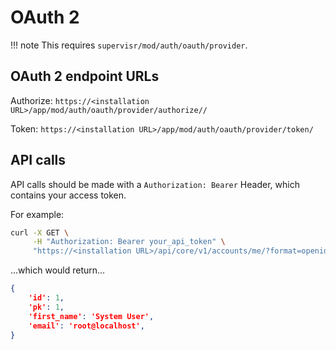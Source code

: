 # OAuth 2

!!! note
    This requires `supervisr/mod/auth/oauth/provider`.

## OAuth 2 endpoint URLs

Authorize: `https://<installation URL>/app/mod/auth/oauth/provider/authorize//`

Token: `https://<installation URL>/app/mod/auth/oauth/provider/token/`

## API calls

API calls should be made with a `Authorization: Bearer` Header, which contains your access token.

For example:

```bash
curl -X GET \
     -H "Authorization: Bearer your_api_token" \
     "https://<installation URL>/api/core/v1/accounts/me/?format=openid"
```

...which would return...

```json
{
    'id': 1,
    'pk': 1,
    'first_name': 'System User',
    'email': 'root@localhost',
}
```
